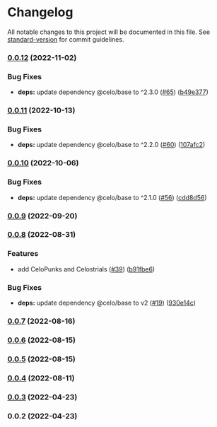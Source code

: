 # Changelog

All notable changes to this project will be documented in this file. See [standard-version](https://github.com/conventional-changelog/standard-version) for commit guidelines.

### [0.0.12](https://github.com/valora-inc/nft-list/compare/v0.0.11...v0.0.12) (2022-11-02)


### Bug Fixes

* **deps:** update dependency @celo/base to ^2.3.0 ([#65](https://github.com/valora-inc/nft-list/issues/65)) ([b49e377](https://github.com/valora-inc/nft-list/commit/b49e377d9c8f8ecf1a22d5b7bcf0a9c592146279))

### [0.0.11](https://github.com/valora-inc/nft-list/compare/v0.0.10...v0.0.11) (2022-10-13)


### Bug Fixes

* **deps:** update dependency @celo/base to ^2.2.0 ([#60](https://github.com/valora-inc/nft-list/issues/60)) ([107afc2](https://github.com/valora-inc/nft-list/commit/107afc235bdc28cf00c581a9e3204c5bbca7c06a))

### [0.0.10](https://github.com/valora-inc/nft-list/compare/v0.0.9...v0.0.10) (2022-10-06)


### Bug Fixes

* **deps:** update dependency @celo/base to ^2.1.0 ([#56](https://github.com/valora-inc/nft-list/issues/56)) ([cdd8d56](https://github.com/valora-inc/nft-list/commit/cdd8d56145de4b4e4243c2c0d995f72248484ea9))

### [0.0.9](https://github.com/valora-inc/nft-list/compare/v0.0.8...v0.0.9) (2022-09-20)

### [0.0.8](https://github.com/valora-inc/nft-list/compare/v0.0.6...v0.0.8) (2022-08-31)


### Features

* add CeloPunks and Celostrials ([#39](https://github.com/valora-inc/nft-list/issues/39)) ([b91fbe6](https://github.com/valora-inc/nft-list/commit/b91fbe69f203a2beec484a9391ac0adf6def0a4b))


### Bug Fixes

* **deps:** update dependency @celo/base to v2 ([#19](https://github.com/valora-inc/nft-list/issues/19)) ([930e14c](https://github.com/valora-inc/nft-list/commit/930e14c2bd5215048e7d613e42543cf05ab9b18e))

### [0.0.7](https://github.com/valora-inc/nft-list/compare/v0.0.6...v0.0.7) (2022-08-16)

### [0.0.6](https://github.com/valora-inc/nft-list/compare/v0.0.5...v0.0.6) (2022-08-15)

### [0.0.5](https://github.com/valora-inc/nft-list/compare/v0.0.4...v0.0.5) (2022-08-15)

### [0.0.4](https://github.com/valora-inc/nft-list/compare/v0.0.3...v0.0.4) (2022-08-11)

### [0.0.3](https://github.com/valora-inc/nft-list/compare/v0.0.2...v0.0.3) (2022-04-23)

### 0.0.2 (2022-04-23)
